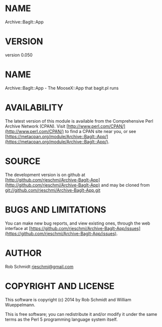 # NAME

Archive::BagIt::App

# VERSION

version 0.050

# NAME

Archive::BagIt::App - The MooseX::App that bagit.pl runs

# AVAILABILITY

The latest version of this module is available from the Comprehensive Perl
Archive Network (CPAN). Visit [http://www.perl.com/CPAN/](http://www.perl.com/CPAN/) to find a CPAN
site near you, or see [https://metacpan.org/module/Archive::BagIt::App/](https://metacpan.org/module/Archive::BagIt::App/).

# SOURCE

The development version is on github at [http://github.com/rjeschmi/Archive-BagIt-App](http://github.com/rjeschmi/Archive-BagIt-App)
and may be cloned from [git://github.com/rjeschmi/Archive-BagIt-App.git](git://github.com/rjeschmi/Archive-BagIt-App.git)

# BUGS AND LIMITATIONS

You can make new bug reports, and view existing ones, through the
web interface at [https://github.com/rjeschmi/Archive-BagIt-App/issues](https://github.com/rjeschmi/Archive-BagIt-App/issues).

# AUTHOR

Rob Schmidt <rjeschmi@gmail.com>

# COPYRIGHT AND LICENSE

This software is copyright (c) 2014 by Rob Schmidt and William Wueppelmann.

This is free software; you can redistribute it and/or modify it under
the same terms as the Perl 5 programming language system itself.
